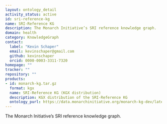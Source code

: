 ```yaml
---
layout: ontology_detail
activity_status: active
id: sri-reference-kg
name: SRI-Reference KG
description: The Monarch Initiative’s SRI reference knowledge graph.
domain: health
category: KnowledgeGraph
contact:
  label: "Kevin Schaper"
  email: kevinschaper@gmail.com
  github: kevinschaper
  orcid: 0000-0003-3311-7320
homepage: ""
tracker: ""
repository: ""
products:
- id: monarch-kg.tar.gz
  format: kgx
  name: SRI-Reference KG (KGX distribution)
  description: KGX distribution of the SRI-Reference KG
  ontology_purl: https://data.monarchinitiative.org/monarch-kg-dev/latest/monarch-kg.tar.gz
---
```


The Monarch Initiative’s SRI reference knowledge graph.
